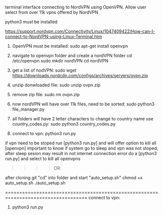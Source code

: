 terminal interface connecting to NordVPN using OpenVPN. Allow user select from over 11k vpns offered by NordVPN


python3 must be installed

https://support.nordvpn.com/Connectivity/Linux/1047409422/How-can-I-connect-to-NordVPN-using-Linux-Terminal.htm
1) OpenVPN must be installed:
    sudo apt-get install openvpn

2) navigate to openvpn folder and create a nordVPN folder
    cd /etc/openvpn
    sudo mkdir nordVPN
    cd nordVPN

3) get a list of nodVPN:
    sudo wget https://downloads.nordcdn.com/configs/archives/servers/ovpn.zip

4) unzip donwloaded file:
    sudo unzip ovpn.zip

5) remove zip file:
    sudo rm ovpn.zip

6) now nordVPN will have over 11k files, need to be sorted:
    sudo python3 file_manager.py

7) all folders will have 2 letter characters to change to country name use country_codes.py:
    sudo python3 country_codes.py

8) connect to vpn:
    python3 run.py

if vpn need to be stoped run [python3 run.py] and will offer option to kill all [openvpn] important to know if system go to sleep and vpn was not stoped, after sleep sesion may result in not internet connection error do a [python3 run.py] and select to kill all openvpns

>>>> OR:

after cloning git "cd" into folder and start "auto_setup.sh"
    chmod +x auto_setup.sh
    ./auto_setup.sh

===================================================================================
connect to vpn:
1) python3 run.py
